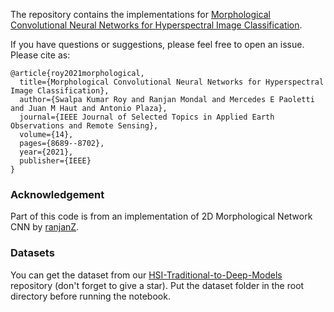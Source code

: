 The repository contains the implementations for [Morphological Convolutional Neural Networks for Hyperspectral Image Classification](https://ieeexplore.ieee.org/document/9451651).


If you have questions or suggestions, please feel free to open an issue. Please cite as:
```
@article{roy2021morphological,
  title={Morphological Convolutional Neural Networks for Hyperspectral Image Classification},
  author={Swalpa Kumar Roy and Ranjan Mondal and Mercedes E Paoletti and Juan M Haut and Antonio Plaza},
  journal={IEEE Journal of Selected Topics in Applied Earth Observations and Remote Sensing},
  volume={14},
  pages={8689--8702},
  year={2021},
  publisher={IEEE}
}
```
### Acknowledgement

Part of this code is from an implementation of 2D Morphological Network CNN by [ranjanZ](https://github.com/ranjanZ/2D-Morphological-Network).

### Datasets

You can get the dataset from our [HSI-Traditional-to-Deep-Models](https://github.com/AnkurDeria/HSI-Traditional-to-Deep-Models) repository (don't forget to give a star). Put the dataset folder in the root directory before running the notebook.
